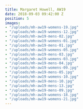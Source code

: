 ```yaml
---
title: Margaret Howell, AW19
date: 2018-09-03 09:42:00 Z
position: 5
images:
- "/uploads/mh-aw19-womens-19.jpg"
- "/uploads/mh-aw19-womens-12.jpg"
- "/uploads/mh-aw19-mens-02.jpg"
- "/uploads/mh-aw19-womens-01.jpg"
- "/uploads/mh-aw19-mens-01.jpg"
- "/uploads/mh-aw19-womens-05.jpg"
- "/uploads/mh-aw19-mens-03.jpg"
- "/uploads/mh-aw19-womens-03.jpg"
- "/uploads/mh-aw19-mens-04.jpg"
- "/uploads/mh-aw19-womens-09.jpg"
- "/uploads/mh-aw19-mens-05.jpg"
- "/uploads/mh-aw19-womens-10.jpg"
- "/uploads/mh-aw19-mens-10.jpg"
- "/uploads/mh-aw19-mens-13.jpg"
- "/uploads/mh-aw19-mens-09.jpg"
- "/uploads/mh-aw19-womens-18.jpg"
- "/uploads/mh-aw19-womens-21.jpg"
---
```


